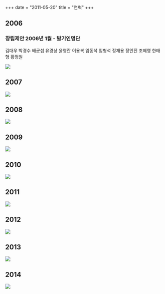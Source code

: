 +++
date = "2011-05-20"
title = "연혁"
+++

## 2006

### 창립제안 2006년 1월 - 발기인명단

김대우
박경수
배균섭
유경상
윤영란
이용복
임동석
임형석
정재용
장인진
조혜영
한태형
황정원

![](/history/2006.jpg)

## 2007

![](/history/2007.jpg)

## 2008

![](/history/2008.jpg)

## 2009

![](/history/2009.jpg)

## 2010

![](/history/2010.jpg)

## 2011

![](/history/2011.jpg)

## 2012

![](/history/2012.jpg)

## 2013

![](/history/2013.jpg)

## 2014

![](/history/2014.jpg)


